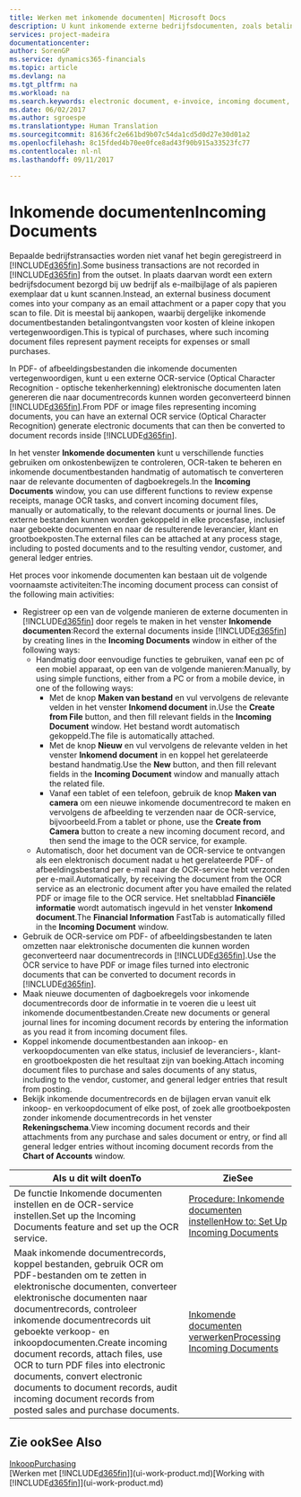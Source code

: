 ```yaml
---
title: Werken met inkomende documenten| Microsoft Docs
description: U kunt inkomende externe bedrijfsdocumenten, zoals betalingsontvangsten of PDF's beheren, OCR-taken beheren en elektronische bestanden naar documenten en records in Financials omzetten.
services: project-madeira
documentationcenter: 
author: SorenGP
ms.service: dynamics365-financials
ms.topic: article
ms.devlang: na
ms.tgt_pltfrm: na
ms.workload: na
ms.search.keywords: electronic document, e-invoice, incoming document, OCR, ecommerce, document exchange, import invoice
ms.date: 06/02/2017
ms.author: sgroespe
ms.translationtype: Human Translation
ms.sourcegitcommit: 81636fc2e661bd9b07c54da1cd5d0d27e30d01a2
ms.openlocfilehash: 8c15fded4b70ee0fce8ad43f90b915a33523fc77
ms.contentlocale: nl-nl
ms.lasthandoff: 09/11/2017

---
```

# <a name="incoming-documents"></a><span data-ttu-id="ee7b6-103">Inkomende documenten</span><span class="sxs-lookup"><span data-stu-id="ee7b6-103">Incoming Documents</span></span>
<span data-ttu-id="ee7b6-104">Bepaalde bedrijfstransacties worden niet vanaf het begin geregistreerd in [!INCLUDE[d365fin](includes/d365fin_md.md)].</span><span class="sxs-lookup"><span data-stu-id="ee7b6-104">Some business transactions are not recorded in [!INCLUDE[d365fin](includes/d365fin_md.md)] from the outset.</span></span> <span data-ttu-id="ee7b6-105">In plaats daarvan wordt een extern bedrijfsdocument bezorgd bij uw bedrijf als e-mailbijlage of als papieren exemplaar dat u kunt scannen.</span><span class="sxs-lookup"><span data-stu-id="ee7b6-105">Instead, an external business document comes into your company as an email attachment or a paper copy that you scan to file.</span></span> <span data-ttu-id="ee7b6-106">Dit is meestal bij aankopen, waarbij dergelijke inkomende documentbestanden betalingontvangsten voor kosten of kleine inkopen vertegenwoordigen.</span><span class="sxs-lookup"><span data-stu-id="ee7b6-106">This is typical of purchases, where such incoming document files represent payment receipts for expenses or small purchases.</span></span>

<span data-ttu-id="ee7b6-107">In PDF- of afbeeldingsbestanden die inkomende documenten vertegenwoordigen, kunt u een externe OCR-service (Optical Character Recognition - optische tekenherkenning) elektronische documenten laten genereren die naar documentrecords kunnen worden geconverteerd binnen [!INCLUDE[d365fin](includes/d365fin_md.md)].</span><span class="sxs-lookup"><span data-stu-id="ee7b6-107">From PDF or image files representing incoming documents, you can have an external OCR service (Optical Character Recognition) generate electronic documents that can then be converted to document records inside [!INCLUDE[d365fin](includes/d365fin_md.md)].</span></span>

<span data-ttu-id="ee7b6-108">In het venster **Inkomende documenten** kunt u verschillende functies gebruiken om onkostenbewijzen te controleren, OCR-taken te beheren en inkomende documentbestanden handmatig of automatisch te converteren naar de relevante documenten of dagboekregels.</span><span class="sxs-lookup"><span data-stu-id="ee7b6-108">In the **Incoming Documents** window, you can use different functions to review expense receipts, manage OCR tasks, and convert incoming document files, manually or automatically, to the relevant documents or journal lines.</span></span> <span data-ttu-id="ee7b6-109">De externe bestanden kunnen worden gekoppeld in elke procesfase, inclusief naar geboekte documenten en naar de resulterende leverancier, klant en grootboekposten.</span><span class="sxs-lookup"><span data-stu-id="ee7b6-109">The external files can be attached at any process stage, including to posted documents and to the resulting vendor, customer, and general ledger entries.</span></span>

<span data-ttu-id="ee7b6-110">Het proces voor inkomende documenten kan bestaan uit de volgende voornaamste activiteiten:</span><span class="sxs-lookup"><span data-stu-id="ee7b6-110">The incoming document process can consist of the following main activities:</span></span>

* <span data-ttu-id="ee7b6-111">Registreer op een van de volgende manieren de externe documenten in [!INCLUDE[d365fin](includes/d365fin_md.md)] door regels te maken in het venster **Inkomende documenten**:</span><span class="sxs-lookup"><span data-stu-id="ee7b6-111">Record the external documents inside [!INCLUDE[d365fin](includes/d365fin_md.md)] by creating lines in the **Incoming Documents** window in either of the following ways:</span></span>
  * <span data-ttu-id="ee7b6-112">Handmatig door eenvoudige functies te gebruiken, vanaf een pc of een mobiel apparaat, op een van de volgende manieren:</span><span class="sxs-lookup"><span data-stu-id="ee7b6-112">Manually, by using simple functions, either from a PC or from a mobile device, in one of the following ways:</span></span>
    * <span data-ttu-id="ee7b6-113">Met de knop **Maken van bestand** en vul vervolgens de relevante velden in het venster **Inkomend document** in.</span><span class="sxs-lookup"><span data-stu-id="ee7b6-113">Use the **Create from File** button, and then fill relevant fields in the **Incoming Document** window.</span></span> <span data-ttu-id="ee7b6-114">Het bestand wordt automatisch gekoppeld.</span><span class="sxs-lookup"><span data-stu-id="ee7b6-114">The file is automatically attached.</span></span>  
    * <span data-ttu-id="ee7b6-115">Met de knop **Nieuw** en vul vervolgens de relevante velden in het venster **Inkomend document** in en koppel het gerelateerde bestand handmatig.</span><span class="sxs-lookup"><span data-stu-id="ee7b6-115">Use the **New** button, and then fill relevant fields in the **Incoming Document** window and manually attach the related file.</span></span>
    * <span data-ttu-id="ee7b6-116">Vanaf een tablet of een telefoon, gebruik de knop **Maken van camera** om een nieuwe inkomende documentrecord te maken en vervolgens de afbeelding te verzenden naar de OCR-service, bijvoorbeeld.</span><span class="sxs-lookup"><span data-stu-id="ee7b6-116">From a tablet or phone, use the **Create from Camera** button to create a new incoming document record, and then send the image to the OCR service, for example.</span></span>
  * <span data-ttu-id="ee7b6-117">Automatisch, door het document van de OCR-service te ontvangen als een elektronisch document nadat u het gerelateerde PDF- of afbeeldingsbestand per e-mail naar de OCR-service hebt verzonden per e-mail.</span><span class="sxs-lookup"><span data-stu-id="ee7b6-117">Automatically, by receiving the document from the OCR service as an electronic document after you have emailed the related PDF or image file to the OCR service.</span></span> <span data-ttu-id="ee7b6-118">Het sneltabblad **Financiële informatie** wordt automatisch ingevuld in het venster **Inkomend document**.</span><span class="sxs-lookup"><span data-stu-id="ee7b6-118">The **Financial Information** FastTab is automatically filled in the **Incoming Document** window.</span></span>
* <span data-ttu-id="ee7b6-119">Gebruik de OCR-service om PDF- of afbeeldingsbestanden te laten omzetten naar elektronische documenten die kunnen worden geconverteerd naar documentrecords in [!INCLUDE[d365fin](includes/d365fin_md.md)].</span><span class="sxs-lookup"><span data-stu-id="ee7b6-119">Use the OCR service to have PDF or image files turned into electronic documents that can be converted to document records in [!INCLUDE[d365fin](includes/d365fin_md.md)].</span></span>
* <span data-ttu-id="ee7b6-120">Maak nieuwe documenten of dagboekregels voor inkomende documentrecords door de informatie in te voeren die u leest uit inkomende documentbestanden.</span><span class="sxs-lookup"><span data-stu-id="ee7b6-120">Create new documents or general journal lines for incoming document records by entering the information as you read it from incoming document files.</span></span>
* <span data-ttu-id="ee7b6-121">Koppel inkomende documentbestanden aan inkoop- en verkoopdocumenten van elke status, inclusief de leveranciers-, klant- en grootboekposten die het resultaat zijn van boeking.</span><span class="sxs-lookup"><span data-stu-id="ee7b6-121">Attach incoming document files to purchase and sales documents of any status, including to the vendor, customer, and general ledger entries that result from posting.</span></span>
* <span data-ttu-id="ee7b6-122">Bekijk inkomende documentrecords en de bijlagen ervan vanuit elk inkoop- en verkoopdocument of elke post, of zoek alle grootboekposten zonder inkomende documentrecords in het venster **Rekeningschema**.</span><span class="sxs-lookup"><span data-stu-id="ee7b6-122">View incoming document records and their attachments from any purchase and sales document or entry, or find all general ledger entries without incoming document records from the **Chart of Accounts** window.</span></span>

| <span data-ttu-id="ee7b6-123">Als u dit wilt doen</span><span class="sxs-lookup"><span data-stu-id="ee7b6-123">To</span></span> | <span data-ttu-id="ee7b6-124">Zie</span><span class="sxs-lookup"><span data-stu-id="ee7b6-124">See</span></span> |
| --- | --- |
| <span data-ttu-id="ee7b6-125">De functie Inkomende documenten instellen en de OCR-service instellen.</span><span class="sxs-lookup"><span data-stu-id="ee7b6-125">Set up the Incoming Documents feature and set up the OCR service.</span></span> |[<span data-ttu-id="ee7b6-126">Procedure: Inkomende documenten instellen</span><span class="sxs-lookup"><span data-stu-id="ee7b6-126">How to: Set Up Incoming Documents</span></span>](across-how-setup-income-documents.md) |
| <span data-ttu-id="ee7b6-127">Maak inkomende documentrecords, koppel bestanden, gebruik OCR om PDF-bestanden om te zetten in elektronische documenten, converteer elektronische documenten naar documentrecords, controleer inkomende documentrecords uit geboekte verkoop- en inkoopdocumenten.</span><span class="sxs-lookup"><span data-stu-id="ee7b6-127">Create incoming document records, attach files, use OCR to turn PDF files into electronic documents, convert electronic documents to document records, audit incoming document records from posted sales and purchase documents.</span></span> |[<span data-ttu-id="ee7b6-128">Inkomende documenten verwerken</span><span class="sxs-lookup"><span data-stu-id="ee7b6-128">Processing Incoming Documents</span></span>](across-process-income-documents.md) |

## <a name="see-also"></a><span data-ttu-id="ee7b6-129">Zie ook</span><span class="sxs-lookup"><span data-stu-id="ee7b6-129">See Also</span></span>
[<span data-ttu-id="ee7b6-130">Inkoop</span><span class="sxs-lookup"><span data-stu-id="ee7b6-130">Purchasing</span></span>](purchasing-manage-purchasing.md)  
<span data-ttu-id="ee7b6-131">[Werken met [!INCLUDE[d365fin](includes/d365fin_md.md)]](ui-work-product.md)</span><span class="sxs-lookup"><span data-stu-id="ee7b6-131">[Working with [!INCLUDE[d365fin](includes/d365fin_md.md)]](ui-work-product.md)</span></span>

